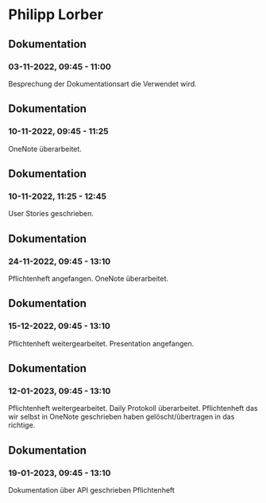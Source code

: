 # Philipp Lorber


## Dokumentation
### 03-11-2022, 09:45 - 11:00
  Besprechung der Dokumentationsart die Verwendet wird.


## Dokumentation
### 10-11-2022, 09:45 - 11:25
  OneNote überarbeitet.


## Dokumentation
### 10-11-2022, 11:25 - 12:45
  User Stories geschrieben.

## Dokumentation
### 24-11-2022, 09:45 - 13:10
  Pflichtenheft angefangen.
  OneNote überarbeitet.

## Dokumentation
### 15-12-2022, 09:45 - 13:10
  Pflichtenheft weitergearbeitet.
  Presentation angefangen.

## Dokumentation
### 12-01-2023, 09:45 - 13:10
  Pflichtenheft weitergearbeitet.
  Daily Protokoll überarbeitet.
  Pflichtenheft das wir selbst in OneNote geschrieben haben gelöscht/übertragen in das richtige.

## Dokumentation
### 19-01-2023, 09:45 - 13:10
  Dokumentation über API geschrieben
  Pflichtenheft
  
